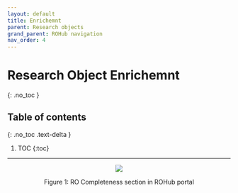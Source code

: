 ```yaml
---
layout: default
title: Enrichemnt
parent: Research objects
grand_parent: ROHub navigation
nav_order: 4
---
```


# Research Object Enrichemnt
{: .no_toc }
## Table of contents
{: .no_toc .text-delta }

1. TOC
{:toc}

---






<p align="center"> <img src="https://box.psnc.pl/f/00246f01e5/?raw=1"> </p>
<div align="center"> Figure 1: RO Completeness section in ROHub portal </div>
